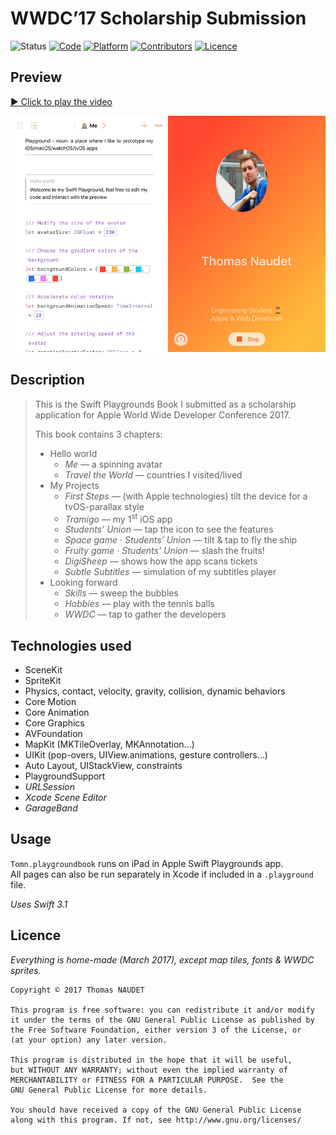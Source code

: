 # WWDC’17 Scholarship Submission

![Status](https://img.shields.io/badge/status-accepted-green.svg)
[![Code](https://img.shields.io/badge/code-Swift%203.1-orange.svg)](https://developer.apple.com/swift/)
[![Platform](https://img.shields.io/badge/platform-iOS%20%c2%b7%20Xcode-red.svg)](http://www.apple.com/ios/)
[![Contributors](https://img.shields.io/badge/contributors-Thomas%20NAUDET-blue.svg)](http://twitter.com/tomn94)
[![Licence](https://img.shields.io/badge/licence-GNU%20GPLv3-lightgrey.svg)](http://www.gnu.org/licenses/)

## Preview

[▶️ Click to play the video](https://youtu.be/w5SfOVPmK_U)

[![Click to play the video](Playgrounds-preview.png)](https://youtu.be/w5SfOVPmK_U)


## Description

> This is the Swift Playgrounds Book I submitted as a scholarship application for Apple World Wide Developer Conference 2017.
> 
> This book contains 3 chapters:
> 
> - Hello world
>   - *Me* — a spinning avatar
>   - *Travel the World* — countries I visited/lived
> - My Projects
>   - *First Steps* — (with Apple technologies) tilt the device for a tvOS-parallax style
>   - *Tramigo* — my 1<sup>st</sup> iOS app
>   - *Students’ Union* — tap the icon to see the features
>   - *Space game · Students’ Union* — tilt & tap to fly the ship
>   - *Fruity game · Students’ Union* — slash the fruits!
>   - *DigiSheep* — shows how the app scans tickets
>   - *Subtle Subtitles* — simulation of my subtitles player
> - Looking forward
>   - *Skills* — sweep the bubbles
>   - *Hobbies* — play with the tennis balls
>   - *WWDC* — tap to gather the developers


## Technologies used

- SceneKit
- SpriteKit
- Physics, contact, velocity, gravity, collision, dynamic behaviors
- Core Motion
- Core Animation
- Core Graphics
- AVFoundation
- MapKit (MKTileOverlay, MKAnnotation…)
- UIKit (pop-overs, UIView.animations, gesture controllers…)
- Auto Layout, UIStackView, constraints
- PlaygroundSupport
- *URLSession*
- *Xcode Scene Editor*
- *GarageBand*


## Usage
`Tomn.playgroundbook` runs on iPad in Apple Swift Playgrounds app.\
All pages can also be run separately in Xcode if included in a `.playground` file.

*Uses Swift 3.1*


## Licence

*Everything is home-made (March 2017), except map tiles, fonts & WWDC sprites.*

    Copyright © 2017 Thomas NAUDET

    This program is free software: you can redistribute it and/or modify
    it under the terms of the GNU General Public License as published by
    the Free Software Foundation, either version 3 of the License, or
    (at your option) any later version.

    This program is distributed in the hope that it will be useful,
    but WITHOUT ANY WARRANTY; without even the implied warranty of
    MERCHANTABILITY or FITNESS FOR A PARTICULAR PURPOSE.  See the
    GNU General Public License for more details.

    You should have received a copy of the GNU General Public License
    along with this program. If not, see http://www.gnu.org/licenses/
